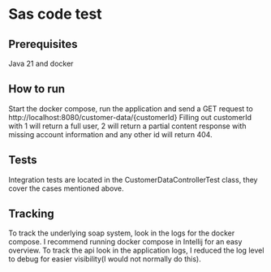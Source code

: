 # Sas code test


## Prerequisites
Java 21 and docker

## How to run
Start the docker compose, run the application and send a GET request to http://localhost:8080/customer-data/{customerId}
Filling out customerId with 1 will return a full user, 2 will return a partial content response with missing account information and any other id will return 404.

## Tests
Integration tests are located in the CustomerDataControllerTest class, they cover the cases mentioned above.

## Tracking
To track the underlying soap system, look in the logs for the docker compose. I recommend running docker compose in Intellij for an easy overview.
To track the api look in the application logs, I reduced the log level to debug for easier visibility(I would not normally do this).

